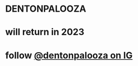 # DENTONPALOOZA
# will return in 2023
# follow [@dentonpalooza on IG](https://www.instagram.com/dentonpalooza)
